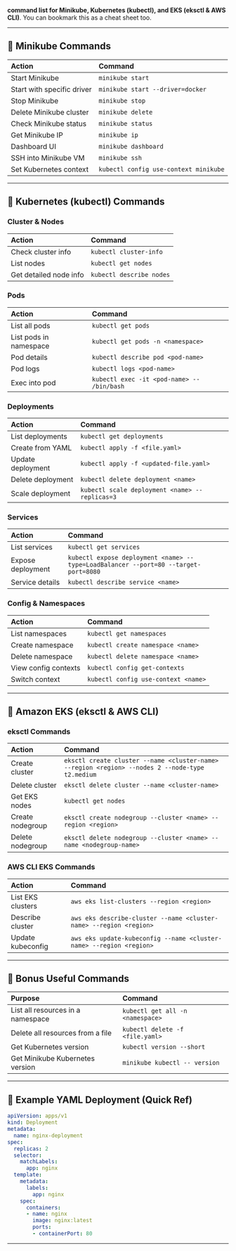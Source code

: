 **command list for Minikube, Kubernetes (kubectl), and EKS (eksctl & AWS CLI)**. You can bookmark this as a cheat sheet too.

---

## 📄 Minikube Commands

| Action                     | Command                               |
| :------------------------- | :------------------------------------ |
| Start Minikube             | `minikube start`                      |
| Start with specific driver | `minikube start --driver=docker`      |
| Stop Minikube              | `minikube stop`                       |
| Delete Minikube cluster    | `minikube delete`                     |
| Check Minikube status      | `minikube status`                     |
| Get Minikube IP            | `minikube ip`                         |
| Dashboard UI               | `minikube dashboard`                  |
| SSH into Minikube VM       | `minikube ssh`                        |
| Set Kubernetes context     | `kubectl config use-context minikube` |

---

## 📄 Kubernetes (kubectl) Commands

### Cluster & Nodes

| Action                 | Command                  |
| :--------------------- | :----------------------- |
| Check cluster info     | `kubectl cluster-info`   |
| List nodes             | `kubectl get nodes`      |
| Get detailed node info | `kubectl describe nodes` |

### Pods

| Action                 | Command                                    |
| :--------------------- | :----------------------------------------- |
| List all pods          | `kubectl get pods`                         |
| List pods in namespace | `kubectl get pods -n <namespace>`          |
| Pod details            | `kubectl describe pod <pod-name>`          |
| Pod logs               | `kubectl logs <pod-name>`                  |
| Exec into pod          | `kubectl exec -it <pod-name> -- /bin/bash` |

### Deployments

| Action            | Command                                        |
| :---------------- | :--------------------------------------------- |
| List deployments  | `kubectl get deployments`                      |
| Create from YAML  | `kubectl apply -f <file.yaml>`                 |
| Update deployment | `kubectl apply -f <updated-file.yaml>`         |
| Delete deployment | `kubectl delete deployment <name>`             |
| Scale deployment  | `kubectl scale deployment <name> --replicas=3` |

### Services

| Action            | Command                                                                             |
| :---------------- | :---------------------------------------------------------------------------------- |
| List services     | `kubectl get services`                                                              |
| Expose deployment | `kubectl expose deployment <name> --type=LoadBalancer --port=80 --target-port=8080` |
| Service details   | `kubectl describe service <name>`                                                   |

### Config & Namespaces

| Action               | Command                             |
| :------------------- | :---------------------------------- |
| List namespaces      | `kubectl get namespaces`            |
| Create namespace     | `kubectl create namespace <name>`   |
| Delete namespace     | `kubectl delete namespace <name>`   |
| View config contexts | `kubectl config get-contexts`       |
| Switch context       | `kubectl config use-context <name>` |

---

## 📄 Amazon EKS (eksctl & AWS CLI)

### eksctl Commands

| Action           | Command                                                                                         |
| :--------------- | :---------------------------------------------------------------------------------------------- |
| Create cluster   | `eksctl create cluster --name <cluster-name> --region <region> --nodes 2 --node-type t2.medium` |
| Delete cluster   | `eksctl delete cluster --name <cluster-name>`                                                   |
| Get EKS nodes    | `kubectl get nodes`                                                                             |
| Create nodegroup | `eksctl create nodegroup --cluster <name> --region <region>`                                    |
| Delete nodegroup | `eksctl delete nodegroup --cluster <name> --name <nodegroup-name>`                              |

### AWS CLI EKS Commands

| Action            | Command                                                             |
| :---------------- | :------------------------------------------------------------------ |
| List EKS clusters | `aws eks list-clusters --region <region>`                           |
| Describe cluster  | `aws eks describe-cluster --name <cluster-name> --region <region>`  |
| Update kubeconfig | `aws eks update-kubeconfig --name <cluster-name> --region <region>` |

---

## 📌 Bonus Useful Commands

| Purpose                           | Command                          |
| :-------------------------------- | :------------------------------- |
| List all resources in a namespace | `kubectl get all -n <namespace>` |
| Delete all resources from a file  | `kubectl delete -f <file.yaml>`  |
| Get Kubernetes version            | `kubectl version --short`        |
| Get Minikube Kubernetes version   | `minikube kubectl -- version`    |

---

## 📄 Example YAML Deployment (Quick Ref)

```yaml
apiVersion: apps/v1
kind: Deployment
metadata:
  name: nginx-deployment
spec:
  replicas: 2
  selector:
    matchLabels:
      app: nginx
  template:
    metadata:
      labels:
        app: nginx
    spec:
      containers:
      - name: nginx
        image: nginx:latest
        ports:
        - containerPort: 80
```

---

